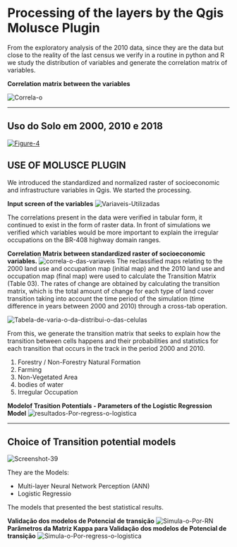 # Processing of the layers by the Qgis Molusce Plugin

From the exploratory analysis of the 2010 data, since they are the data but close to the reality of the last census we verify in a routine in python and R we study the distribution of variables and generate the correlation matrix of variables.


**Correlation matrix between the variables**


<img src="https://i.ibb.co/nR0V0hK/Correla-o.png" alt="Correla-o" border="0">

------------
## Uso do Solo em 2000, 2010 e 2018

<a href="https://ibb.co/wQLFkmK"><img src="https://i.ibb.co/QHc3gw6/Figure-4.png" alt="Figure-4" border="0"></a>


## USE OF MOLUSCE PLUGIN

We introduced the standardized and normalized raster of socioeconomic and infrastructure variables in Qgis. We started the processing.

**Input screen of the variables**
<img src="https://i.ibb.co/FbY6xR0/Variaveis-Utilizadas.png" alt="Variaveis-Utilizadas" border="0">

The correlations present in the data were verified in tabular form, it continued to exist in the form of raster data. In front of simulations we verified which variables would be more important to explain the irregular occupations on the BR-408 highway domain ranges.

**Correlation Matrix between standardized raster of socioeconomic variables.**
<img src="https://i.ibb.co/2dh94JM/correla-o-das-variaveis.png" alt="correla-o-das-variaveis" border="0">
The reclassified maps relating to the 2000 land use and occupation map (initial map) and the 2010 land use and occupation map (final map) were used to calculate the Transition Matrix (Table 03). The rates of change are obtained by calculating the transition matrix, which is the total amount of change for each type of land cover transition taking into account the time period of the simulation (time difference in years between 2000 and 2010) through a cross-tab operation.

<img src="https://i.ibb.co/h99DqhM/Tabela-de-varia-o-da-distribui-o-das-celulas.jpg" alt="Tabela-de-varia-o-da-distribui-o-das-celulas" border="0">


From this, we generate the transition matrix that seeks to explain how the transition between cells happens and their probabilities and statistics for each transition that occurs in the track in the period 2000 and 2010.

1. Forestry / Non-Forestry Natural Formation
2. Farming
3. Non-Vegetated Area
4. bodies of water
5. Irregular Occupation

**Modelof Trasition Potentials - Parameters of the Logistic Regression Model**
<img src="https://i.ibb.co/L08C7mv/resultados-Por-regress-o-logistica.png" alt="resultados-Por-regress-o-logistica" border="0">

------------
## Choice of Transition potential models

<img src="https://i.ibb.co/vkQ1S4V/Screenshot-39.png" alt="Screenshot-39" border="0">

They are the Models:
- Multi-layer Neural Network Perception (ANN)
- Logistic Regressio

The models that presented the best statistical results.

**Validação dos modelos de Potencial de transição**
<img src="https://i.ibb.co/XCxrdYq/Simula-o-Por-RN.png" alt="Simula-o-Por-RN" border="0">
**Parâmetros da Matriz Kappa para  Validação dos modelos de Potencial de transição**
<img src="https://i.ibb.co/LgjzZKq/Simula-o-Por-regress-o-logistica.png" alt="Simula-o-Por-regress-o-logistica" border="0">
